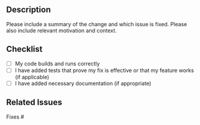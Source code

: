 ## Description

Please include a summary of the change and which issue is fixed. Please also include relevant motivation and context.

## Checklist
- [ ] My code builds and runs correctly
- [ ] I have added tests that prove my fix is effective or that my feature works (if applicable)
- [ ] I have added necessary documentation (if appropriate)

## Related Issues

Fixes # 